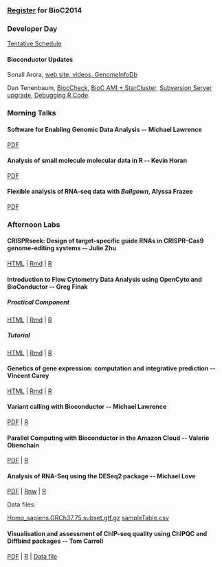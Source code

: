 ### [Register](https://register.bioconductor.org/BioC2014/) for BioC2014

### Developer Day

[Tentative Schedule](./developer-day)

#### Bioconductor Updates

Sonali Arora, [web site, videos, GenomeInfoDb](Sonali_bioc_beamer.pdf)

Dan Tenenbaum, 
[BiocCheck](https://docs.google.com/presentation/d/1TDpr9kfA_UzIzp0NGIpeRc8iKjer_FbjnPMPr7D570A/edit?usp=sharing
),
[BioC AMI + StarCluster](https://docs.google.com/presentation/d/1_jylew2T4AQ2RVPOJe6LYPpv0q9lw_FIQLKMA10idl4/edit?usp=sharing),
[Subversion Server upgrade](https://docs.google.com/presentation/d/1_KN_FLXlzcY_iaOlo6Xer-3m_hAFPDhpelF4NalyFQA/edit?usp=sharing),
[Debugging R Code](https://docs.google.com/presentation/d/1v8mmuTCZJpU_0EmAgGAfoDXF3zG8GICMeXR-1d8WfRY/edit?usp=sharing).

### Morning Talks

#### Software for Enabling Genomic Data Analysis -- Michael Lawrence

[PDF](Lawrence_Talk.pdf)

#### Analysis of small molecule molecular data in R -- Kevin Horan

[PDF](Horan.pdf)


#### Flexible analysis of RNA-seq data with _Ballgown_, Alyssa Frazee

[PDF](Frazee.pdf)


### Afternoon Labs

#### CRISPRseek: Design of target-specific guide RNAs in CRISPR-Cas9 genome-editing systems -- Julie Zhu

[HTML](CRISPRdemo.html) | [Rmd](CRISPRdemo.Rmd) | [R](CRISPRdemo.R)

#### Introduction to Flow Cytometry Data Analysis using OpenCyto and BioConductor -- Greg Finak

##### _Practical Component_

[HTML](OpenCytoPracticalComponent.html) | [Rmd](OpenCytoPracticalComponent.Rmd) | [R](OpenCytoPracticalComponent.R)

##### _Tutorial_

[HTML](OpenCytoTutorial.html) | [Rmd](OpenCytoTutorial.Rmd) | [R](OpenCytoTutorial.R)

#### Genetics of gene expression: computation and integrative prediction -- Vincent Carey

[HTML](eqtl2014.html) | [Rmd](eqtl2014.Rmd) | [R](eqtl2014.R)


#### Variant calling with Bioconductor -- Michael Lawrence

[PDF](Lawrence_Tutorial.pdf) | [R](Lawrence_Tutorial.R)

#### Parallel Computing with Bioconductor in the Amazon Cloud -- Valerie Obenchain

[PDF](ParallelBioc.pdf) | [R](ParallelBioc.R)


#### Analysis of RNA-Seq using the DESeq2 package -- Michael Love

[PDF](RNA-Seq-Analysis-Lab.pdf) | [Rnw](RNA-Seq-Analysis-Lab.Rnw) | [R](RNA-Seq-Analysis-Lab.R)

Data files:

[Homo_sapiens.GRCh37.75.subset.gtf.gz](Homo_sapiens.GRCh37.75.subset.gtf.gz) [sampleTable.csv](sampleTable.csv)

#### Visualisation and assessment of ChIP-seq quality using ChIPQC and Diffbind packages -- Tom Carroll

[PDF](Bioc2014_ChIPQC_Practical.pdf) | [R](Bioc2014_ChIPQC_Practical.R) |
[Data file](BCell_Examples.RData)

